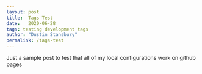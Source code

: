 ```yaml
---
layout: post
title:  Tags Test
date:   2020-06-28 
tags: testing development tags
author: "Dustin Stansbury"
permalink: /tags-test
---
```


Just a sample post to test that all of my local configurations work on github pages